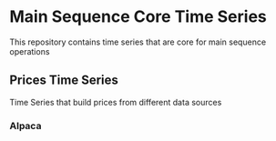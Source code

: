 # Main Sequence Core Time Series
This repository contains time series that are core for main sequence operations



## Prices Time Series
Time Series that build prices from different data sources

### Alpaca

